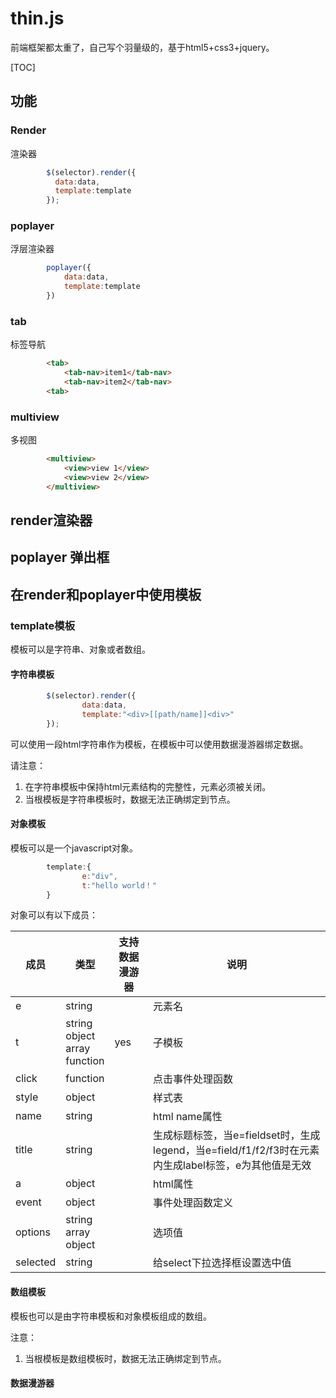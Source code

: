 # thin.js
前端框架都太重了，自己写个羽量级的，基于html5+css3+jquery。

[TOC]

## 功能
### Render
渲染器

```javascript
        $(selector).render({
          data:data,
          template:template
        });
```
### poplayer
浮层渲染器
```javascript
        poplayer({
            data:data,
            template:template
        })
```

### tab 
标签导航

```html
        <tab>
            <tab-nav>item1</tab-nav>
            <tab-nav>item2</tab-nav>
        <tab>
``` 
### multiview
多视图
```html
        <multiview>
            <view>view 1</view>
            <view>view 2</view>
        </multiview>
```
## render渲染器

## poplayer 弹出框


## 在render和poplayer中使用模板

### template模板

模板可以是字符串、对象或者数组。

#### 字符串模板

```javascript
        $(selector).render({
                data:data,
                template:"<div>[[path/name]]<div>"
        });
```
可以使用一段html字符串作为模板，在模板中可以使用数据漫游器绑定数据。

请注意：
1. 在字符串模板中保持html元素结构的完整性，元素必须被关闭。
1. 当根模板是字符串模板时，数据无法正确绑定到节点。

#### 对象模板
模板可以是一个javascript对象。
```javascript
        template:{
                e:"div",
                t:"hello world！"
        }
```
对象可以有以下成员：

|成员|类型|支持数据漫游器|说明|
|--|--|--|--|
|e|string||元素名|
|t|string<br/>object<br/>array<br/>function|yes|子模板|
|click|function||点击事件处理函数|
|style|object||样式表|
|name|string||html name属性|
|title|string||生成标题标签，当e=fieldset时，生成legend，当e=field/f1/f2/f3时在元素内生成label标签，e为其他值是无效
|a|object||html属性|
|event|object||事件处理函数定义|
|options|string</br>array</br>object||选项值|
|selected|string||给select下拉选择框设置选中值|








#### 数组模板
模板也可以是由字符串模板和对象模板组成的数组。

注意：
1. 当根模板是数组模板时，数据无法正确绑定到节点。

#### 数据漫游器
